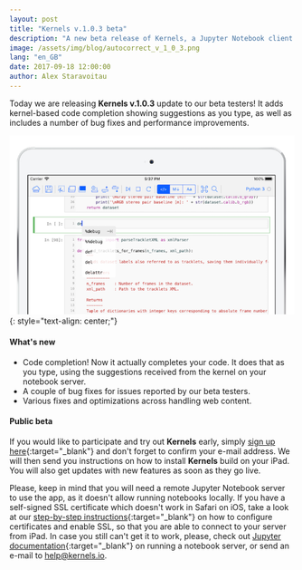 ```yaml
---
layout: post
title: "Kernels v.1.0.3 beta"
description: "A new beta release of Kernels, a Jupyter Notebook client for iPad."
image: /assets/img/blog/autocorrect_v_1_0_3.png
lang: "en_GB"
date: 2017-09-18 12:00:00
author: Alex Staravoitau
---
```


Today we are releasing **Kernels v.1.0.3** update to our beta testers! It adds kernel-based code completion showing suggestions as you type, as well as includes a number of bug fixes and performance improvements. <!--more-->

![Kernels code completion](/assets/img/blog/autocorrect_v_1_0_3.png)
{: style="text-align: center;"}

#### What's new
* Code completion! Now it actually completes your code. It does that as you type, using the suggestions received from the kernel on your notebook server.
* A couple of bug fixes for issues reported by our beta testers.
* Various fixes and optimizations across handling web content.

#### Public beta
If you would like to participate and try out **Kernels** early, simply [sign up here](/#mce-EMAIL){:target="_blank"} and don't forget to confirm your e-mail address. We will then send you instructions on how to install **Kernels** build on your iPad. You will also get updates with new features as soon as they go live.

Please, keep in mind that you will need a remote Jupyter Notebook server to use the app, as it doesn't allow running notebooks locally. If you have a self-signed SSL certificate which doesn't work in Safari on iOS, take a look at our [step-by-step instructions](/ssl-self-signed-cert){:target="_blank"} on how to configure certificates and enable SSL, so that you are able to connect to your server from iPad. In case you still can't get it to work, please, check out [Jupyter documentation](http://jupyter-notebook.readthedocs.io/en/latest/public_server.html){:target="_blank"} on running a notebook server, or send an e-mail to [help@kernels.io](mailto:help@kernels.io).
